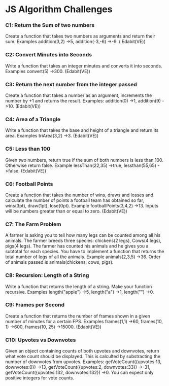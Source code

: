 # JS Algorithm Challenges


### C1: Return the Sum of two numbers

Create a function that takes two numbers as arguments and return their sum. Examples addition(3,2) ->5, addition(-3,-6) ->-9.   ( Edabit(VE)) 



### C2: Convert Minutes into Seconds

Write a function that takes an integer minutes and converts it into seconds. Examples convert(5) ->300.     (Edabit(VE))



### C3: Return the next number from the integer passed

Create a function that takes a number as an argument, increments the number by +1 and returns the result. Examples: addition(0) ->1, addition(9) ->10.      (Edabit(VE))



### C4: Area of a Triangle

Write a function that takes the base and height of a triangle and return its area. Examples triArea(3,2) ->3.       (Edabit(VE))



### C5: Less than 100

Given two numbers, return true if the sum of both numbers is less than 100. Otherwise return false. Example lessThan(22,35) ->true, lessthan(55,65) ->false.        (Edabit(VE))



### C6: Football Points

Create a function that takes the number of wins, draws and losses and calculate the number of points a football team has obtained so far, wins(3pt), draw(1pt), lose(0pt). Example footballPoints(3,4,2) ->13. Inputs will be numbers greater than or equal to zero.        (Edabit(VE))




### C7: The Farm Problem

A farmer is asking you to tell how many legs can be counted among all his animals. The farmer breeds three species: chickens(2 legs), Cows(4 legs), pigs(4 legs). The farmer has counted his animals and he gives you a subtotal for each species. You have to implement a function that returns the total number of legs of all the animals. Example animals(2,3,5) ->36. Order of animals passed is animals(chickens, cows, pigs).



### C8: Recursion: Length of a String

Write a function that returns the length of a string. Make your function recursive. Examples length("apple") ->5, length("a") ->1, length("") ->0.



### C9: Frames per Second

Create a function that returns the number of frames shown in a given number of minutes for a certain FPS. Examples frames(1,1) ->60, frames(10, 1) ->600, frames(10, 25) ->15000.       (Edabit(VE))



### C10: Upvotes vs Downvotes

Given an object containing counts of both upvotes and downvotes, return what vote count should be displayed. This is calculted by substracting the number of downvotes from upvotes. Examples: getVoteCount({upvotes:13, downvotes:0}) ->13, getVoteCount({upvotes:2, downvotes:33}) ->-31, getVoteCount({upvotes:132, downvotes:132}) ->0. You can expect only positive integers for vote counts.

